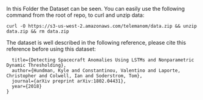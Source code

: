In this Folder the Dataset can be seen. You can easily use the following command  from the root of repo, to curl and unzip data:

```
curl -O https://s3-us-west-2.amazonaws.com/telemanom/data.zip && unzip data.zip && rm data.zip
```

The dataset is well described in the following reference, please cite this reference before using this dataset:
```
  title={Detecting Spacecraft Anomalies Using LSTMs and Nonparametric Dynamic Thresholding},
  author={Hundman, Kyle and Constantinou, Valentino and Laporte, Christopher and Colwell, Ian and Soderstrom, Tom},
  journal={arXiv preprint arXiv:1802.04431},
  year={2018}
}
```
